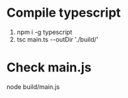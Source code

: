 # Compile typescript
1. npm i -g typescript
2. tsc main.ts --outDir './build/'

# Check main.js
node build/main.js
